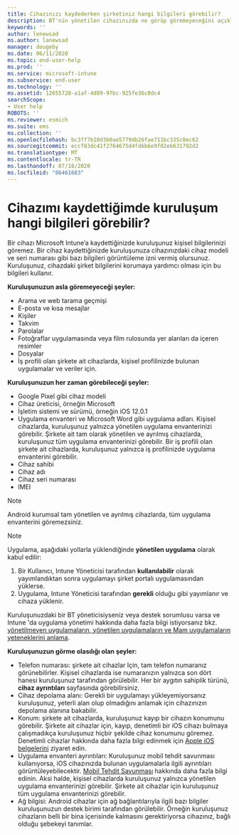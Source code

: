 ```yaml
---
title: Cihazınızı kaydederken şirketiniz hangi bilgileri görebilir?
description: BT'nin yönetilen cihazınızda ne görüp göremeyeceğini açıklar.
keywords: ''
author: lenewsad
ms.author: lanewsad
manager: dougeby
ms.date: 06/11/2020
ms.topic: end-user-help
ms.prod: ''
ms.service: microsoft-intune
ms.subservice: end-user
ms.technology: ''
ms.assetid: 12655728-a1af-4d89-97bc-925fe36c0dc4
searchScope:
- User help
ROBOTS: ''
ms.reviewer: esmich
ms.suite: ems
ms.collection: ''
ms.openlocfilehash: bc3ff7b10d3b0ae5779db26fae711bc335c8ec62
ms.sourcegitcommit: eccf83dc41f2764675d4fd6b6e9f02e6631792d2
ms.translationtype: MT
ms.contentlocale: tr-TR
ms.lasthandoff: 07/18/2020
ms.locfileid: "86461683"
---
```

# <a name="what-information-can-my-organization-see-when-i-enroll-my-device"></a>Cihazımı kaydettiğimde kuruluşum hangi bilgileri görebilir?

Bir cihazı Microsoft Intune’a kaydettiğinizde kuruluşunuz kişisel bilgilerinizi göremez. Bir cihaz kaydettiğinizde kuruluşunuza cihazınızdaki cihaz modeli ve seri numarası gibi bazı bilgileri görüntüleme izni vermiş olursunuz. Kuruluşunuz, cihazdaki şirket bilgilerini korumaya yardımcı olması için bu bilgileri kullanır.

**Kuruluşunuzun asla göremeyeceği şeyler:**

- Arama ve web tarama geçmişi
- E-posta ve kısa mesajlar
- Kişiler
- Takvim
- Parolalar
- Fotoğraflar uygulamasında veya film rulosunda yer alanları da içeren resimler
- Dosyalar
- İş profili olan şirkete ait cihazlarda, kişisel profilinizde bulunan uygulamalar ve veriler için. 

**Kuruluşunuzun her zaman görebileceği şeyler:**

- Google Pixel gibi cihaz modeli
- Cihaz üreticisi, örneğin Microsoft
- İşletim sistemi ve sürümü, örneğin iOS 12.0.1
- Uygulama envanteri ve Microsoft Word gibi uygulama adları. Kişisel cihazlarda, kuruluşunuz yalnızca yönetilen uygulama envanterinizi görebilir. Şirkete ait tam olarak yönetilen ve ayrılmış cihazlarda, kuruluşunuz tüm uygulama envanterinizi görebilir. Bir iş profili olan şirkete ait cihazlarda, kuruluşunuz yalnızca iş profilinizde uygulama envanterini görebilir.
- Cihaz sahibi
- Cihaz adı
- Cihaz seri numarası
- IMEI

 > [!NOTE]
 > Android kurumsal tam yönetilen ve ayrılmış cihazlarda, tüm uygulama envanterini göremezsiniz.
 
 > [!NOTE]
 > Uygulama, aşağıdaki yollarla yüklendiğinde **yönetilen uygulama** olarak kabul edilir:
 > 1. Bir Kullanıcı, Intune Yöneticisi tarafından **kullanılabilir** olarak yayımlandıktan sonra uygulamayı şirket portalı uygulamasından yüklerse.
 > 2. Uygulama, Intune Yöneticisi tarafından **gerekli** olduğu gibi yayımlanır ve cihaza yüklenir. 
 >
 > Kuruluşunuzdaki bir BT yöneticisiyseniz veya destek sorumlusu varsa ve Intune 'da uygulama yönetimi hakkında daha fazla bilgi istiyorsanız bkz. [yönetilmeyen uygulamaların, yönetilen uygulamaların ve Mam uygulamaların yeteneklerini anlama](https://techcommunity.microsoft.com/t5/enterprise-mobility-security/understanding-the-capabilities-of-unmanaged-apps-managed-apps/ba-p/249164).
    
**Kuruluşunuzun görme olasılığı olan şeyler:**

- Telefon numarası: şirkete ait cihazlar Için, tam telefon numaranız görünebilirler. Kişisel cihazlarda ise numaranızın yalnızca son dört hanesi kuruluşunuz tarafından görülebilir. Her bir aygıtın sahiplik türünü, **cihaz ayrıntıları** sayfasında görebilirsiniz.
- Cihaz depolama alanı: Gerekli bir uygulamayı yükleyemiyorsanız kuruluşunuz, yeterli alan olup olmadığını anlamak için cihazınızın depolama alanına bakabilir.  
- Konum: şirkete ait cihazlarda, kuruluşunuz kayıp bir cihazın konumunu görebilir. Şirkete ait cihazlar için, kayıp, denetimli bir iOS cihazı bulmaya çalışmadıkça kuruluşunuz hiçbir şekilde cihaz konumunu göremez. Denetimli cihazlar hakkında daha fazla bilgi edinmek için [Apple iOS belgelerini](https://go.microsoft.com/fwlink/?linkid=853816) ziyaret edin.  
- Uygulama envanteri ayrıntıları: Kuruluşunuz mobil tehdit savunması kullanıyorsa, iOS cihazınızda bulunan uygulamalarla ilgili ayrıntıları görüntüleyebilecektir. [Mobil Tehdit Savunması](set-up-mobile-threat-defense.md) hakkında daha fazla bilgi edinin. Aksi halde, kişisel cihazlarda kuruluşunuz yalnızca yönetilen uygulama envanterinizi görebilir. Şirkete ait cihazlar için kuruluşunuz tüm uygulama envanterinizi görebilir.
- Ağ bilgisi: Android cihazlar için ağ bağlantılarıyla ilgili bazı bilgiler kuruluşunuzun destek birimi tarafından görülebilir. Örneğin kuruluşunuz cihazların belli bir bina içerisinde kalmasını gerektiriyorsa cihazınız, bağlı olduğu şebekeyi tanımlar. 
